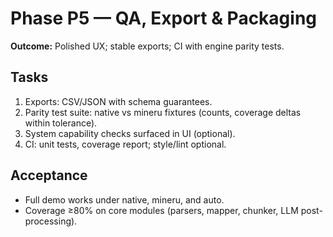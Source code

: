 # Phase P5 — QA, Export & Packaging
**Outcome:** Polished UX; stable exports; CI with engine parity tests.

## Tasks
1. Exports: CSV/JSON with schema guarantees.
2. Parity test suite: native vs mineru fixtures (counts, coverage deltas within tolerance).
3. System capability checks surfaced in UI (optional).
4. CI: unit tests, coverage report; style/lint optional.

## Acceptance
- Full demo works under native, mineru, and auto.
- Coverage ≥80% on core modules (parsers, mapper, chunker, LLM post-processing).
